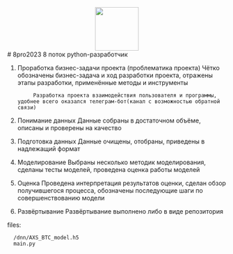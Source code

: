 <div id="header" align="center">
  <img src="[https://media4.giphy.com/media/hqU2KkjW5bE2v2Z7Q2/giphy.gif" width="100"/>
</div>
# 8pro2023
8 поток python-разработчик

1) Проработка бизнес-задачи проекта (проблематика проекта)
Чётко обозначены бизнес-задача и ход разработки проекта, отражены этапы разработки, применённые методы и инструменты

            Разработка проекта взаимодействия пользователя и программы, удобнее всего оказался телеграм-бот(канал с возможностью обратной связи)

2) Понимание данных
Данные собраны в достаточном объёме, описаны и проверены на качество

3) Подготовка данных
Данные очищены, отобраны, приведены в надлежащий формат

4) Моделирование
Выбраны несколько методик моделирования, сделаны тесты моделей, проведена оценка работы моделей

5) Оценка
Проведена интерпретация результатов оценки, сделан обзор получившегося процесса, обозначены последующие шаги по совершенствованию модели

6) Развёртывание
Развёртывание выполнено либо в виде репозитория




files:

      /dnn/AXS_BTC_model.h5
      main.py
